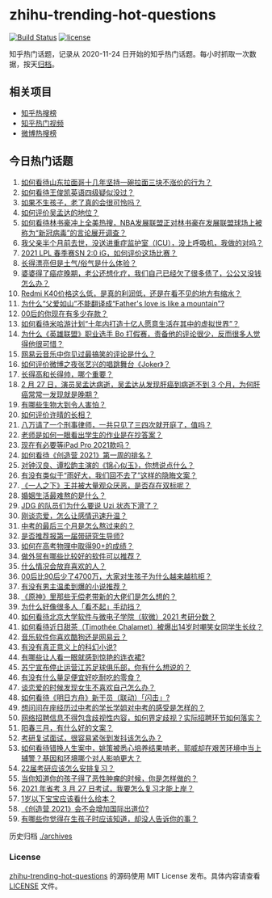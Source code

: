 # zhihu-trending-hot-questions

[![Build Status](https://github.com/justjavac/zhihu-trending-hot-questions/workflows/ci/badge.svg?branch=master)](https://github.com/justjavac/zhihu-trending-hot-questions/actions)
[![license](https://img.shields.io/github/license/justjavac/zhihu-trending-hot-questions)](https://github.com/justjavac/zhihu-trending-hot-questions/blob/master/LICENSE)

知乎热门话题，记录从 2020-11-24 日开始的知乎热门话题。每小时抓取一次数据，按天[归档](./archives)。

## 相关项目

- [知乎热搜榜](https://github.com/justjavac/zhihu-trending-top-search)
- [知乎热门视频](https://github.com/justjavac/zhihu-trending-hot-video)
- [微博热搜榜](https://github.com/justjavac/weibo-trending-hot-search)

## 今日热门话题

<!-- BEGIN -->
<!-- 最后更新时间 Mon Mar 01 2021 01:19:43 GMT+0800 (CST) -->
1. [如何看待山东拉面哥十几年坚持一碗拉面三块不涨价的行为？](https://www.zhihu.com/question/446038738)
1. [如何看待王俊凯英语四级疑似没过？](https://www.zhihu.com/question/446738668)
1. [如果不生孩子，老了真的会很可怜吗？](https://www.zhihu.com/question/444313202)
1. [如何评价吴孟达的地位？](https://www.zhihu.com/question/446726248)
1. [如何看待林书豪冲上全美热搜，NBA发展联盟正对林书豪在发展联盟球场上被称为“新冠病毒”的言论展开调查？](https://www.zhihu.com/question/446638588)
1. [我父亲半个月前去世，没送进重症监护室（ICU），没上呼吸机，我做的对吗？](https://www.zhihu.com/question/54141913)
1. [2021 LPL 春季赛SN 2:0 iG，如何评价这场比赛？](https://www.zhihu.com/question/446895538)
1. [长得漂亮但是土气/俗气是什么体验？](https://www.zhihu.com/question/60012869)
1. [婆婆得了癌症晚期，老公还想化疗，我们自己已经欠了很多债了，公公又没钱怎么办？](https://www.zhihu.com/question/378674242)
1. [Redmi K40价格这么低，是真的利润低，还是在看不见的地方有缩水？](https://www.zhihu.com/question/446429572)
1. [为什么“父爱如山”不能翻译成“Father's love is like a mountain”?](https://www.zhihu.com/question/434854946)
1. [00后的你现在有多少存款？](https://www.zhihu.com/question/316803201)
1. [如何看待米哈游计划“十年内打造十亿人愿意生活在其中的虚拟世界”？](https://www.zhihu.com/question/445879031)
1. [为什么《英雄联盟》职业选手 Bo 打假赛，责备他的评论很少，反而很多人觉得他很可惜？](https://www.zhihu.com/question/446092046)
1. [网易云音乐中你见过最搞笑的评论是什么？](https://www.zhihu.com/question/66822815)
1. [如何评价微博之夜张艺兴的唱跳舞台《Joker》？](https://www.zhihu.com/question/446808495)
1. [长得高和长得帅，哪个重要？](https://www.zhihu.com/question/445455686)
1. [2 月 27 日，演员吴孟达病逝，吴孟达从发现肝癌到病逝不到 3 个月，为何肝癌常常一发现就是晚期？](https://www.zhihu.com/question/446702124)
1. [有哪些生物大到令人害怕？](https://www.zhihu.com/question/444874663)
1. [如何评价许晴的长相？](https://www.zhihu.com/question/30171889)
1. [八万请了一个刑事律师，一共只见了三四次就开庭了，值吗？](https://www.zhihu.com/question/440415148)
1. [老师是如何一眼看出学生的作业是在抄答案？](https://www.zhihu.com/question/446221874)
1. [现在有必要等iPad Pro 2021款吗？](https://www.zhihu.com/question/445313458)
1. [如何看待《创造营 2021》第一周的排名？](https://www.zhihu.com/question/446770700)
1. [对钟汉良、谭松韵主演的《锦心似玉》，你想说点什么？](https://www.zhihu.com/question/445431076)
1. [有没有类似于“雨好大，我们回不去了”这样的隐晦文案？](https://www.zhihu.com/question/445913131)
1. [《一人之下》王并被大量观众厌恶，是否存在双标呢？](https://www.zhihu.com/question/446684830)
1. [婚姻生活最难熬的是什么？](https://www.zhihu.com/question/418529552)
1. [JDG 的队员们为什么要说 Uzi 状态下滑了？](https://www.zhihu.com/question/446768464)
1. [刚谈恋爱，怎么让感情迅速升温？](https://www.zhihu.com/question/368687544)
1. [中考的最后三个月是怎么熬过来的？](https://www.zhihu.com/question/271660970)
1. [是否推荐报第一届带研究生导师?](https://www.zhihu.com/question/370735900)
1. [如何在高考物理中取得90+的成绩？](https://www.zhihu.com/question/25215043)
1. [做外贸有哪些比较好的软件可以推荐？](https://www.zhihu.com/question/54788846)
1. [什么情况会放弃喜欢的人？](https://www.zhihu.com/question/444553311)
1. [00后比90后少了4700万，大家对生孩子为什么越来越抗拒？](https://www.zhihu.com/question/405043851)
1. [有没有男主温柔到爆的小说推荐？](https://www.zhihu.com/question/378429858)
1. [《原神》里那些无偿老带新的大佬们是怎么想的？](https://www.zhihu.com/question/446532910)
1. [为什么好像很多人「看不起」手动挡？](https://www.zhihu.com/question/399142356)
1. [如何看待北京大学软件与微电子学院（软微）2021 考研分数？](https://www.zhihu.com/question/446504795)
1. [如何看待近日甜茶（Timothée Chalamet）被爆出14岁时嘲笑女同学生长纹？](https://www.zhihu.com/question/446679304)
1. [音乐软件你喜欢酷狗还是网易云？](https://www.zhihu.com/question/412644834)
1. [有没有真正意义上的科幻小说?](https://www.zhihu.com/question/442685545)
1. [有哪些让人看一眼就感到惊艳的连衣裙?](https://www.zhihu.com/question/383661922)
1. [苏宁宣布停止运营江苏足球俱乐部，你有什么想说的？](https://www.zhihu.com/question/446840233)
1. [有没有什么量足便宜好吃耐吃的零食？](https://www.zhihu.com/question/440760538)
1. [谈恋爱的时候发现女生不喜欢自己怎么办？](https://www.zhihu.com/question/446156175)
1. [如何看待《明日方舟》新干员（联动）「闪击」?](https://www.zhihu.com/question/446439494)
1. [想问问在座经历过中考的学长学姐对中考的感受是怎样的？](https://www.zhihu.com/question/446384516)
1. [网络招聘信息不得包含歧视性内容，如何界定歧视？实际招聘环节如何落实？](https://www.zhihu.com/question/446859046)
1. [阳春三月，有什么好的文案？](https://www.zhihu.com/question/445588853)
1. [考研复试面试，很容易紧张到发抖该怎么办？](https://www.zhihu.com/question/267403547)
1. [如何看待错换人生案中，姚策被悉心培养结果啃老，郭威却在艰苦环境中当上辅警？基因和环境哪个对人影响更大？](https://www.zhihu.com/question/446335298)
1. [22届考研应该怎么安排复习？](https://www.zhihu.com/question/413326195)
1. [当你知道你的孩子得了恶性肿瘤的时候，你是怎样做的？](https://www.zhihu.com/question/365812850)
1. [2021 年省考 3 月 27 日考试，我要怎么复习才能上岸？](https://www.zhihu.com/question/445924816)
1. [1岁以下宝宝应该看什么绘本？](https://www.zhihu.com/question/21537839)
1. [《创造营 2021》会不会增加国际出道位?](https://www.zhihu.com/question/444940506)
1. [有哪些你觉得在生孩子时应该知道，却没人告诉你的事？](https://www.zhihu.com/question/296368004)
<!-- END -->

历史归档 [./archives](./archives)

### License

[zhihu-trending-hot-questions](https://github.com/justjavac/zhihu-trending-hot-questions) 的源码使用 MIT License 发布。具体内容请查看 [LICENSE](./LICENSE) 文件。
